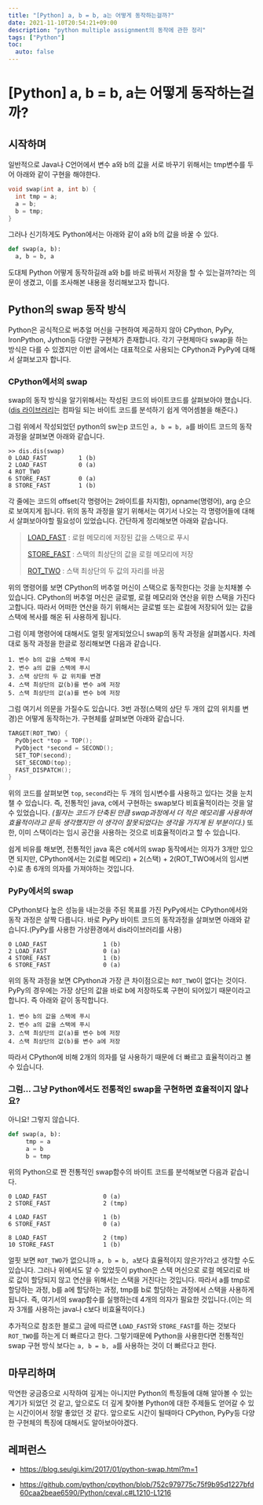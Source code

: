 ```yaml
---
title: "[Python] a, b = b, a는 어떻게 동작하는걸까?"
date: 2021-11-10T20:54:21+09:00
description: "python multiple assignment의 동작에 관한 정리"
tags: ["Python"]
toc:
  auto: false
---
```


<!--more-->
# [Python] a, b = b, a는 어떻게 동작하는걸까?



## 시작하며

일반적으로 Java나 C언어에서 변수 a와 b의 값을 서로 바꾸기 위해서는 tmp변수를 두어 아래와 같이 구현을 해야한다.

```c
void swap(int a, int b) {
  int tmp = a;
  a = b;
  b = tmp;
}
```

그러나 신기하게도 Python에서는 아래와 같이 a와 b의 값을 바꿀 수 있다.

```python
def swap(a, b):
  a, b = b, a
```

도대체 Python 어떻게 동작하길래 a와 b를 바로 바꿔서 저장을 할 수 있는걸까?라는 의문이 생겼고, 이를 조사해본 내용을 정리해보고자 합니다.



## Python의 swap 동작 방식

Python은 공식적으로 버추얼 머신을 구현하여 제공하지 않아 CPython, PyPy, IronPython, Jython등 다양한 구현체가 존재합니다. 각기 구현체마다 swap을 하는 방식은 다를 수 있겠지만 이번 글에서는 대표적으로 사용되는 CPython과 PyPy에 대해서 살펴보고자 합니다.



### CPython에서의 swap

swap의 동작 방식을 알기위해서는 작성된 코드의 바이트코드를 살펴보아야 했습니다. ([dis 라이브러리](https://docs.python.org/ko/3.8/library/dis.html)는 컴파일 되는 바이트 코드를 분석하기 쉽게 역어셈블을 해준다.)

그럼 위에서 작성되었던 python의 sw는p 코드인 `a, b = b, a`를 바이트 코드의 동작 과정을 살펴보면 아래와 같습니다.

```
>> dis.dis(swap)
0 LOAD_FAST         1 (b)
2 LOAD_FAST         0 (a)
4 ROT_TWO
6 STORE_FAST        0 (a)
8 STORE_FAST        1 (b)
```

각 줄에는 코드의 offset(각 명령어는 2바이트를 차지함), opname(명령어), arg 순으로 보여지게 됩니다. 위의 동작 과정을 알기 위해서는 여기서 나오는 각 명령어들에 대해서 살펴보아야할 필요성이 있었습니다. 간단하게 정리해보면 아래와 같습니다.

> [LOAD_FAST](https://docs.python.org/ko/3.8/library/dis.html#opcode-LOAD_FAST) : 로컬 메모리에 저장된 값을 스택으로 푸시
>
> [STORE_FAST](https://docs.python.org/ko/3.8/library/dis.html#opcode-STORE_FAST) : 스택의 최상단의 값을 로컬 메모리에 저장
>
> [ROT_TWO](https://docs.python.org/ko/3.8/library/dis.html#opcode-ROT_TWO) : 스택 최상단의 두 값의 자리를 바꿈

위의 명령어를 보면 CPython의 버추얼 머신이 스택으로 동작한다는 것을 눈치채볼 수 있습니다. CPython의 버추얼 머신은 글로벌, 로컬 메모리와 연산을 위한 스택을 가진다고합니다. 따라서 어떠한 연산을 하기 위해서는 글로벌 또는 로컬에 저장되어 있는 값을 스택에 복사를 해온 뒤 사용하게 됩니다.

그럼 이제 명령어에 대해서도 얼핏 알게되었으니 swap의 동작 과정을 살펴봅시다. 차례대로 동작 과정을 한글로 정리해보면 다음과 같습니다.

```
1. 변수 b의 값을 스택에 푸시
2. 변수 a의 값을 스택에 푸시
3. 스택 상단의 두 값 위치를 변경
4. 스택 최상단의 값(b)를 변수 a에 저장
5. 스택 최상단의 값(a)를 변수 b에 저장
```

그럼 여기서 의문을 가질수도 있습니다. 3번 과정(스택의 상단 두 개의 값의 위치를 변경)은 어떻게 동작하는가. 구현체를 살펴보면 아래와 같습니다.

```c++
TARGET(ROT_TWO) {
  PyObject *top = TOP();
  PyObject *second = SECOND();
  SET_TOP(second);
  SET_SECOND(top);
  FAST_DISPATCH();
}
```

위의 코드를 살펴보면 `top`, `second`라는 두 개의 임시변수를 사용하고 있다는 것을 눈치챌 수 있습니다. 즉, 전통적인 java, c에서 구현하는 swap보다 비효율적이라는 것을 알 수 있었습니다. *(필자는 코드가 단축된 만큼 swap과정에서 더 적은 메모리를 사용하여 효율적이라고 문득 생각했지만 이 생각이 잘못되었다는 생각을 가지게 된 부분이다.)* 또한, 이미 스택이라는 임시 공간을 사용하는 것으로 비효율적이라고 할 수 있습니다. 

쉽게 비유를 해보면, 전통적인 java 혹은 c에서의 swap 동작에서는 의자가 3개만 있으면 되지만, CPython에서는 2(로컬 메모리) + 2(스택) + 2(ROT_TWO에서의 임시변수)로 총 6개의 의자를 가져야하는 것입니다.



### PyPy에서의 swap

CPython보다 높은 성능을 내는것을 주된 목표를 가진 PyPy에서는 CPython에서와 동작 과정은 살짝 다릅니다. 바로 PyPy 바이트 코드의 동작과정을 살펴보면 아래와 같습니다.(PyPy를 사용한 가상환경에서 dis라이브러리를 사용)

```
0 LOAD_FAST                1 (b)
2 LOAD_FAST                0 (a)
4 STORE_FAST               1 (b)
6 STORE_FAST               0 (a)
```

위의 동작 과정을 보면 CPython과 가장 큰 차이점으로는 `ROT_TWO`이 없다는 것이다. PyPy의 경우에는 가장 상단의 값을 바로 b에 저장하도록 구현이 되어있기 때문이라고 합니다. 즉 아래와 같이 동작합니다.

```
1. 변수 b의 값을 스택에 푸시
2. 변수 a의 값을 스택에 푸시
3. 스택 최상단의 값(a)를 변수 b에 저장
4. 스택 최상단의 값(b)를 변수 a에 저장
```

따라서 CPython에 비해 2개의 의자를 덜 사용하기 때문에 더 빠르고 효율적이라고 볼 수 있습니다.



### 그럼... 그냥 Python에서도 전통적인 swap을 구현하면 효율적이지 않나요?

아니요! 그렇지 않습니다. 

```python
def swap(a, b):
     tmp = a
     a = b
     b = tmp
```

위의 Python으로 짠 전통적인 swap함수의 바이트 코드를 분석해보면 다음과 같습니다.

```
0 LOAD_FAST                0 (a)
2 STORE_FAST               2 (tmp)

4 LOAD_FAST                1 (b)
6 STORE_FAST               0 (a)

8 LOAD_FAST                2 (tmp)
10 STORE_FAST              1 (b)
```

얼핏 보면 `ROT_TWO`가 없으니까 `a, b = b, a`보다 효율적이지 않은가?라고 생각할 수도 있습니다. 그러나 위에서도 알 수 있었듯이 python은 스택 머신으로 로컬 메모리로 바로 값이 할당되지 않고 연산을 위해서는 스택을 거친다는 것입니다. 따라서 a를 tmp로 할당하는 과정, b를 a에 할당하는 과정, tmp를 b로 할당하는 과정에서 스택을 사용하게 됩니다. 즉, 여기서의 swap함수를 실행하는데 4개의 의자가 필요한 것입니다.(이는 의자 3개를 사용하는 java나 c보다 비효율적이다.)

추가적으로 참조한 블로그 글에 따르면 `LOAD_FAST`와 `STORE_FAST`를 하는 것보다 `ROT_TWO`를 하는게 더 빠르다고 한다. 그렇기때문에 Python을 사용한다면 전통적인 swap 구현 방식 보다는 `a, b = b, a`를 사용하는 것이 더 빠르다고 한다.



## 마무리하며

막연한 궁금증으로 시작하여 깊게는 아니지만 Python의 특징들에 대해 알아볼 수 있는 계기가 되었던 것 같고, 앞으로도 더 깊게 찾아볼 Python에 대한 주제들도 얻어갈 수 있는 시간이어서 정말 좋았던 것 같다. 앞으로도 시간이 될때마다 CPython, PyPy등 다양한 구현체의 특징에 대해서도 알아보아야겠다.



## 레퍼런스

- https://blog.seulgi.kim/2017/01/python-swap.html?m=1

- https://github.com/python/cpython/blob/752c979775c75f9b95d1227bfd60caa2beae6590/Python/ceval.c#L1210-L1216

